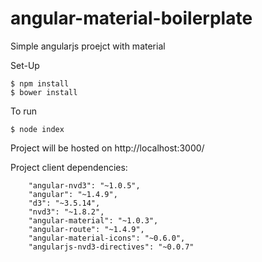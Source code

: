 # angular-material-boilerplate

Simple angularjs proejct with material 

Set-Up
```
$ npm install
$ bower install 
```

To run
```
$ node index
```

Project will be hosted on http://localhost:3000/

Project client dependencies:
```
    "angular-nvd3": "~1.0.5",
    "angular": "~1.4.9",
    "d3": "~3.5.14",
    "nvd3": "~1.8.2",
    "angular-material": "~1.0.3",
    "angular-route": "~1.4.9",
    "angular-material-icons": "~0.6.0",
    "angularjs-nvd3-directives": "~0.0.7"
```
